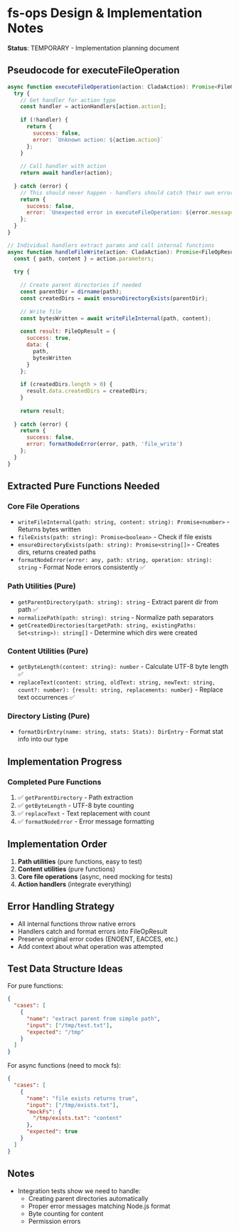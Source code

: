 # fs-ops Design & Implementation Notes

**Status**: TEMPORARY - Implementation planning document

## Pseudocode for executeFileOperation

```javascript
async function executeFileOperation(action: CladaAction): Promise<FileOpResult> {
  try {
    // Get handler for action type
    const handler = actionHandlers[action.action];
    
    if (!handler) {
      return {
        success: false,
        error: `Unknown action: ${action.action}`
      };
    }
    
    // Call handler with action
    return await handler(action);
    
  } catch (error) {
    // This should never happen - handlers should catch their own errors
    return {
      success: false,
      error: `Unexpected error in executeFileOperation: ${error.message}`
    };
  }
}

// Individual handlers extract params and call internal functions
async function handleFileWrite(action: CladaAction): Promise<FileOpResult> {
  const { path, content } = action.parameters;
  
  try {
    
    // Create parent directories if needed
    const parentDir = dirname(path);
    const createdDirs = await ensureDirectoryExists(parentDir);
    
    // Write file
    const bytesWritten = await writeFileInternal(path, content);
    
    const result: FileOpResult = {
      success: true,
      data: {
        path,
        bytesWritten
      }
    };
    
    if (createdDirs.length > 0) {
      result.data.createdDirs = createdDirs;
    }
    
    return result;
    
  } catch (error) {
    return {
      success: false,
      error: formatNodeError(error, path, 'file_write')
    };
  }
}
```

## Extracted Pure Functions Needed

### Core File Operations
- `writeFileInternal(path: string, content: string): Promise<number>` - Returns bytes written
- `fileExists(path: string): Promise<boolean>` - Check if file exists
- `ensureDirectoryExists(path: string): Promise<string[]>` - Creates dirs, returns created paths
- `formatNodeError(error: any, path: string, operation: string): string` - Format Node errors consistently ✅

### Path Utilities (Pure)
- `getParentDirectory(path: string): string` - Extract parent dir from path ✅
- `normalizePath(path: string): string` - Normalize path separators
- `getCreatedDirectories(targetPath: string, existingPaths: Set<string>): string[]` - Determine which dirs were created

### Content Utilities (Pure)
- `getByteLength(content: string): number` - Calculate UTF-8 byte length ✅
- `replaceText(content: string, oldText: string, newText: string, count?: number): {result: string, replacements: number}` - Replace text occurrences ✅

### Directory Listing (Pure)
- `formatDirEntry(name: string, stats: Stats): DirEntry` - Format stat info into our type

## Implementation Progress

### Completed Pure Functions
1. ✅ `getParentDirectory` - Path extraction
2. ✅ `getByteLength` - UTF-8 byte counting
3. ✅ `replaceText` - Text replacement with count
4. ✅ `formatNodeError` - Error message formatting

## Implementation Order

1. **Path utilities** (pure functions, easy to test)
2. **Content utilities** (pure functions)
3. **Core file operations** (async, need mocking for tests)
4. **Action handlers** (integrate everything)

## Error Handling Strategy

- All internal functions throw native errors
- Handlers catch and format errors into FileOpResult
- Preserve original error codes (ENOENT, EACCES, etc.)
- Add context about what operation was attempted

## Test Data Structure Ideas

For pure functions:
```json
{
  "cases": [
    {
      "name": "extract parent from simple path",
      "input": ["/tmp/test.txt"],
      "expected": "/tmp"
    }
  ]
}
```

For async functions (need to mock fs):
```json
{
  "cases": [
    {
      "name": "file exists returns true",
      "input": ["/tmp/exists.txt"],
      "mockFs": {
        "/tmp/exists.txt": "content"
      },
      "expected": true
    }
  ]
}
```

## Notes

- Integration tests show we need to handle:
  - Creating parent directories automatically
  - Proper error messages matching Node.js format
  - Byte counting for content
  - Permission errors